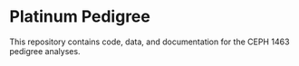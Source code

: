 # Platinum Pedigree 

This repository contains code, data, and documentation for the CEPH 1463 pedigree analyses.

